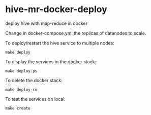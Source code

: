 # hive-mr-docker-deploy
deploy hive with map-reduce in docker

Change in docker-compose.yml the replicas of datanodes to scale.

To deploy/restart the hive service to multiple nodes:

    make deploy

To display the services in the docker stack:

    make deploy-ps

To delete the docker stack:

    make deploy-rm

To test the services on local:

    make create
